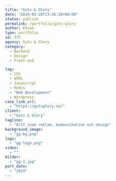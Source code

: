 ```yaml
---
title: "Guts & Glory"
date: "2019-03-28T13:36:26+00:00"
status: publish
permalink: /portfolio/guts-glory
author: Ehsan
type: portfolio
id: 375
agancy: Guts & Glory
category:
  - Backend
  - Design
  - Front-end

tag:
  - CSS
  - HTML
  - Javascript
  - Redis
  - "Web Development"
  - Wordpress
case_link_url:
  - "https://gutsglory.se/"
client:
  - "Guts & Glory"
tagline:
  - "Allt inom reklam, kommunikation och design"
background_image:
  - "gg-bg.png"
logo:
  - "gg-logo.png"
video:
  - ""
bilder:
  - "gg-1.jpg"
port_date:
  - "2019"
---
```

